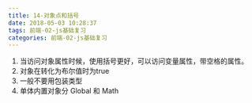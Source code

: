```yaml
---
title: 14-对象点和括号
date: 2018-05-03 10:28:37
tags: 前端-02-js基础复习
categories: 前端-02-js基础复习
---
```

1. 当访问对象属性时候，使用括号更好，可以访问变量属性，带空格的属性。
2. 对象在转化为布尔值时为true
3. 一般不要用包装类型
4. 单体内置对象分 Global 和 Math

